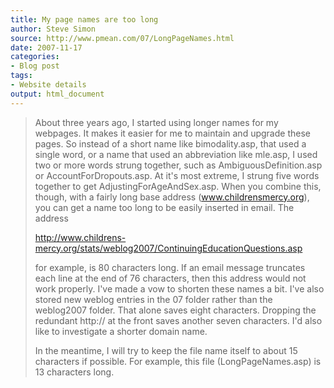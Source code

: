 ```yaml
---
title: My page names are too long
author: Steve Simon
source: http://www.pmean.com/07/LongPageNames.html
date: 2007-11-17
categories:
- Blog post
tags:
- Website details
output: html_document
---
```

> About three years ago, I started using longer names for my webpages.
> It makes it easier for me to maintain and upgrade these pages. So
> instead of a short name like bimodality.asp, that used a single word,
> or a name that used an abbreviation like mle.asp, I used two or more
> words strung together, such as AmbiguousDefinition.asp or
> AccountForDropouts.asp. At it's most extreme, I strung five words
> together to get AdjustingForAgeAndSex.asp. When you combine this,
> though, with a fairly long base address (www.childrensmercy.org), you
> can get a name too long to be easily inserted in email. The address
>
> <http://www.childrens-mercy.org/stats/weblog2007/ContinuingEducationQuestions.asp>
>
> for example, is 80 characters long. If an email message truncates each
> line at the end of 76 characters, then this address would not work
> properly. I've made a vow to shorten these names a bit. I've also
> stored new weblog entries in the 07 folder rather than the weblog2007
> folder. That alone saves eight characters. Dropping the redundant
> http:// at the front saves another seven characters. I'd also like to
> investigate a shorter domain name.
>
> In the meantime, I will try to keep the file name itself to about 15
> characters if possible. For example, this file (LongPageNames.asp) is
> 13 characters long.
